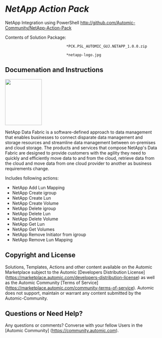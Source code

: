 *NetApp Action Pack*
=============


NetApp Integration using PowerShell
http://github.com/Automic-Community/NetApp-Action-Pack

<!-- List of attached files -->
Contents of Solution Package:

						
								*PCK.PSL_AUTOMIC_GUJ.NETAPP_1.0.0.zip
								
								*netapp-logo.jpg
								
						


Documenation and Instructions
---

<p class="qtext_para"><img src="https://448bb31d92917ba3390f-4a8f48d20b0d8c78b979208d38d37653.ssl.cf1.rackcdn.com/778/screenshots/netapp-logo.jpg" alt="" width="120" height="150" /></p>
<p class="qtext_para">NetApp Data Fabric is a software-defined approach to data management that enables businesses to connect disparate data management and storage resources and streamline data management between on-premises and cloud storage. The products and services that compose NetApp's Data Fabric are designed to provide customers with the agility they need to quickly and efficiently move data to and from the cloud, retrieve data from the cloud and move data from one cloud provider to another as business requirements change.</p>
<p class="qtext_para">Includes following actions:</p>
<ul>
<li>NetApp Add Lun Mapping</li>
<li>NetApp Create igroup</li>
<li>NetApp Create Lun</li>
<li>NetApp Create Volume</li>
<li>NetApp Delete igroup</li>
<li>NetApp Delete Lun</li>
<li>NetApp Delete Volume</li>
<li>NetApp Get Lun</li>
<li>NetApp Get Volumes</li>
<li>NetApp Remove Initiator from igroup</li>
<li>NetApp Remove Lun Mapping</li>
</ul>

Copyright and License
---

Solutions, Templates, Actions and other content available on the Automic Marketplace subject to the Automic [Developers Distribution License] (https://marketplace.automic.com/developers-distribution-license) as well as the Automic Community [Terms of Service] (https://marketplace.automic.com/community-terms-of-service).
Automic does not support, maintain or warrant any content submitted by the Automic-Community.



Questions or Need Help? 
---
Any questions or comments? Converse with your fellow Users in the [Automic Community] (https://community.automic.com).